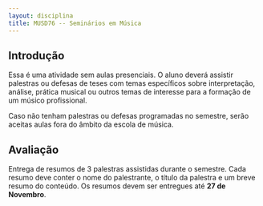 ```yaml
---
layout: disciplina
title: MUSD76 -- Seminários em Música
---
```


## Introdução

Essa é uma atividade sem aulas presenciais. O aluno deverá assistir
palestras ou defesas de teses com temas específicos sobre interpretação,
análise, prática musical ou outros temas de interesse para a formação de
um músico profissional.

Caso não tenham palestras ou defesas programadas no semestre, serão
aceitas aulas fora do âmbito da escola de música.

## Avaliação

Entrega de resumos de 3 palestras assistidas durante o semestre. Cada
resumo deve conter o nome do palestrante, o título da palestra e um
breve resumo do conteúdo. Os resumos devem ser entregues até **27 de
Novembro**.
